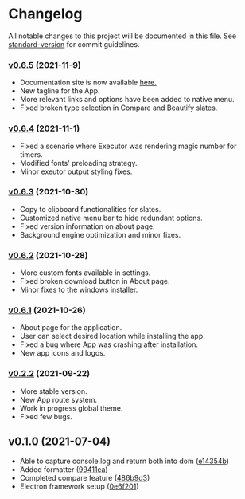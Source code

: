 # Changelog

All notable changes to this project will be documented in this file. See [standard-version](https://github.com/conventional-changelog/standard-version) for commit guidelines.

### [v0.6.5](https://github.com/sprakash57/ecslate/compare/v0.6.4...v0.6.5) (2021-11-9)

* Documentation site is now available <a href="https://sprakash57.github.io/ecslate" target="_blank" rel="noopener noreferrer">here.</a>
* New tagline for the App.
* More relevant links and options have been added to native menu.
* Fixed broken type selection in Compare and Beautify slates.

### [v0.6.4](https://github.com/sprakash57/ecslate/compare/v0.6.2...v0.6.4) (2021-11-1)

* Fixed a scenario where Executor was rendering magic number for timers.
* Modified fonts' preloading strategy.
* Minor exeutor output styling fixes.

### [v0.6.3](https://github.com/sprakash57/ecslate/compare/v0.6.1...v0.6.3) (2021-10-30)

* Copy to clipboard functionalities for slates.
* Customized native menu bar to hide redundant options.
* Fixed version information on about page.
* Background engine optimization and minor fixes.

### [v0.6.2](https://github.com/sprakash57/ecslate/pull/23) (2021-10-28)

* More custom fonts available in settings.
* Fixed broken download button in About page.
* Minor fixes to the windows installer.

### [v0.6.1](https://github.com/sprakash57/ecslate/pull/19) (2021-10-26)

* About page for the application.
* User can select desired location while installing the app.
* Fixed a bug where App was crashing after installation.
* New app icons and logos.

### [v0.2.2](https://github.com/sprakash57/ecslate/compare/v0.1.0...v0.2.2) (2021-09-22)


* More stable version.
* New App route system.
* Work in progress global theme.
* Fixed few bugs.

## v0.1.0 (2021-07-04)


* Able to capture console.log and return both into dom ([e14354b](https://github.com/sprakash57/ecslate/commits/e14354b7ec89ca178883f7f2cb60df60d4b1d7b4))
* Added formatter ([99411ca](https://github.com/sprakash57/ecslate/commits/99411caaa58dac685b15fd3835702656b2e4fa51))
* Completed compare feature ([486b9d3](https://github.com/sprakash57/ecslate/commits/486b9d37d8006bf31a0b8f0f0996e93d92da0563))
* Electron framework setup ([0e6f201](https://github.com/sprakash57/ecslate/commits/0e6f2012d85f9ad027b4a1ca9c2ccb5847eee2b0))
